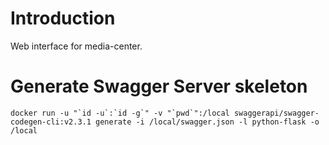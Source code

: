 # Introduction

Web interface for media-center.

# Generate Swagger Server skeleton

```shell
docker run -u "`id -u`:`id -g`" -v "`pwd`":/local swaggerapi/swagger-codegen-cli:v2.3.1 generate -i /local/swagger.json -l python-flask -o /local
```
